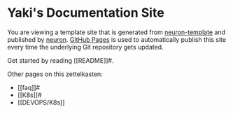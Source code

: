 # Yaki's Documentation Site

You are viewing a template site that is generated from [neuron-template](https://github.com/srid/neuron-template) and published by [neuron](https://neuron.zettel.page/). [GitHub Pages](https://pages.github.com/) is used to automatically publish this site every time the underlying Git repository gets updated.


Get started by reading [[README]]#.

Other pages on this zettelkasten:

- [[faq]]#
- [[K8s]]#
- [[DEVOPS/K8s]]
